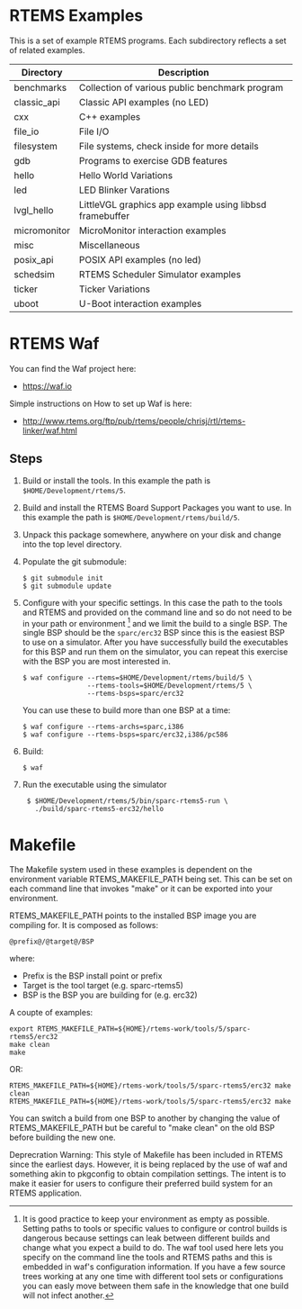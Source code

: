RTEMS Examples
==============

This is a set of example RTEMS programs.  Each subdirectory
reflects a set of related examples.


| Directory    | Description                                             |
| ---          | ---                                                     |
| benchmarks   | Collection of various public benchmark program          |
| classic_api  | Classic API examples (no LED)                           |
| cxx          | C++ examples                                            |
| file_io      | File I/O                                                |
| filesystem   | File systems, check inside for more details             |
| gdb          | Programs to exercise GDB features                       |
| hello        | Hello World Variations                                  |
| led          | LED Blinker Varations                                   |
| lvgl_hello   | LittleVGL graphics app example using libbsd framebuffer |
| micromonitor | MicroMonitor interaction examples                       |
| misc         | Miscellaneous                                           |
| posix_api    | POSIX API examples (no led)                             |
| schedsim     | RTEMS Scheduler Simulator examples                      |
| ticker       | Ticker Variations                                       |
| uboot        | U-Boot interaction examples                             |


RTEMS Waf
=========

You can find the Waf project here:

  * https://waf.io

Simple instructions on How to set up Waf is here:

  * http://www.rtems.org/ftp/pub/rtems/people/chrisj/rtl/rtems-linker/waf.html

Steps
-----

  1. Build or install the tools. In this example the path is
     `$HOME/Development/rtems/5`.

  2. Build and install the RTEMS Board Support Packages you want to use. In this
     example the path is `$HOME/Development/rtems/build/5`.

  3. Unpack this package somewhere, anywhere on your disk and change into the top
     level directory.

  4. Populate the git submodule:

     ```shell
     $ git submodule init
     $ git submodule update
     ```

  5. Configure with your specific settings. In this case the path to the tools
     and RTEMS and provided on the command line and so do not need to be in your
     path or environment [^1] and we limit the build to a single BSP. The single
     BSP should be the `sparc/erc32` BSP since this is the easiest BSP to use
     on a simulator. After you have successfully build the executables for this
     BSP and run them on the simulator, you can repeat this exercise with the
     BSP you are most interested in.

     ```shell
     $ waf configure --rtems=$HOME/Development/rtems/build/5 \
                     --rtems-tools=$HOME/Development/rtems/5 \
                     --rtems-bsps=sparc/erc32
     ```


     You can use these to build more than one BSP at a time:

     ```shell
     $ waf configure --rtems-archs=sparc,i386
     $ waf configure --rtems-bsps=sparc/erc32,i386/pc586
     ```

  6. Build:

     ```shell
     $ waf
     ```

  7. Run the executable using the simulator

     ```shell
      $ $HOME/Development/rtems/5/bin/sparc-rtems5-run \
        ./build/sparc-rtems5-erc32/hello
     ```

[^1]: It is good practice to keep your environment as empty as possible. Setting
      paths to tools or specific values to configure or control builds is
      dangerous because settings can leak between different builds and change
      what you expect a build to do. The waf tool used here lets you specify on
      the command line the tools and RTEMS paths and this is embedded in waf's
      configuration information. If you have a few source trees working at any
      one time with different tool sets or configurations you can easly move
      between them safe in the knowledge that one build will not infect another.


Makefile
========

The Makefile system used in these examples is dependent on the
environment variable RTEMS_MAKEFILE_PATH being set. This can be
set on each command line that invokes "make" or it can be exported
into your environment.

RTEMS_MAKEFILE_PATH points to the installed BSP image you are compiling
for. It is composed as follows:

  ```shell
  @prefix@/@target@/BSP
  ```

where:

  * Prefix is the BSP install point or prefix
  * Target is the tool target (e.g. sparc-rtems5)
  * BSP is the BSP you are building for (e.g. erc32)

A coupte of examples:

  ```shell
  export RTEMS_MAKEFILE_PATH=${HOME}/rtems-work/tools/5/sparc-rtems5/erc32
  make clean
  make
  ```

OR:

  ```shell
  RTEMS_MAKEFILE_PATH=${HOME}/rtems-work/tools/5/sparc-rtems5/erc32 make clean
  RTEMS_MAKEFILE_PATH=${HOME}/rtems-work/tools/5/sparc-rtems5/erc32 make
  ```

You can switch a build from one BSP to another by changing the value
of RTEMS_MAKEFILE_PATH but be careful to "make clean" on the old BSP
before building the new one.

Deprecration Warning: This style of Makefile has been included in RTEMS
since the earliest days. However, it is being replaced by the use of waf
and something akin to pkgconfig to obtain compilation settings. The intent
is to make it easier for users to configure their preferred build system
for an RTEMS application.
